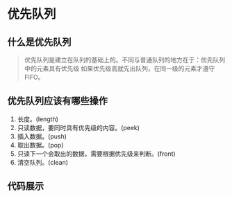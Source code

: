 # 优先队列




## 什么是优先队列

> 优先队列是建立在队列的基础上的。不同与普通队列的地方在于：优先队列中的元素具有优先级
> 如果优先级高就先出队列，在同一级的元素才遵守FIFO。

## 优先队列应该有哪些操作

1. 长度。(length)
2. 只读数据，要同时具有优先级的内容。(peek)
3. 插入数据。(push)
4. 取出数据。(pop)
5. 只读下一个会取出的数据，需要根据优先级来判断。(front)
6. 清空队列。(clean)

## 代码展示








